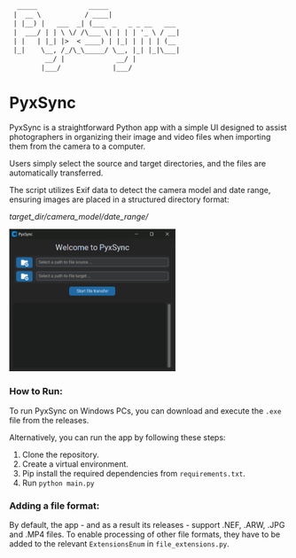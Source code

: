       _____             _____                  
     |  __ \           / ____|                 
     | |__) |   ___  _| (___  _   _ _ __   ___ 
     |  ___/ | | \ \/ /\___ \| | | | '_ \ / __|
     | |   | |_| |>  < ____) | |_| | | | | (__ 
     |_|    \__, /_/\_\_____/ \__, |_| |_|\___|
             __/ |             __/ |           
            |___/             |___/      
# PyxSync

PyxSync is a straightforward Python app with a simple UI designed to assist photographers in organizing their image and video files when importing them from the camera to a computer. 

Users simply select the source and target directories, and the files are automatically transferred. 

The script utilizes Exif data to detect the camera model and date range, ensuring images are placed in a structured directory format: 

*target_dir/camera_model/date_range/*

<img src="docs/images/ui.png" width="300">

### How to Run:

To run PyxSync on Windows PCs, you can download and execute the `.exe` file from the releases.

Alternatively, you can run the app by following these steps:

1. Clone the repository.
2. Create a virtual environment.
3. Pip install the required dependencies from `requirements.txt`.
4. Run `python main.py`

### Adding a file format:

By default, the app - and as a result its releases - support .NEF, .ARW, .JPG and .MP4 files.
To enable processing of other file formats, they have to be added to the relevant `ExtensionsEnum` in `file_extensions.py`.